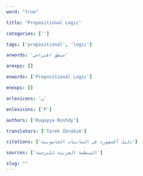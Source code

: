 ```yaml
---
word: "true"

title: "Propositional Logic"

categories: ['']

tags: ['propositional', 'logic']

arwords: 'منطق اقتراحي'

arexps: []

enwords: ['Propositional Logic']

enexps: []

arlexicons: 'ن'

enlexicons: ['P']

authors: ['Ruqayya Roshdy']

translators: ['Tarek Ibrahim']

citations: ['دليل أكسفورد في السانيات الحاسوبية']

sources: ['المنظمة العربية للترجمة']

slug: ""
---
```

